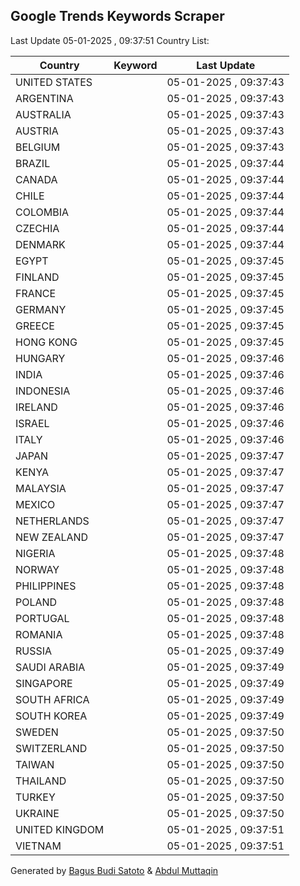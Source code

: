 
## Google Trends Keywords Scraper

Last Update 05-01-2025 , 09:37:51
Country List:

| Country | Keyword | Last Update |
| --- | --- | --- |
| UNITED STATES |  | 05-01-2025 , 09:37:43 |
| ARGENTINA |  | 05-01-2025 , 09:37:43 |
| AUSTRALIA |  | 05-01-2025 , 09:37:43 |
| AUSTRIA |  | 05-01-2025 , 09:37:43 |
| BELGIUM |  | 05-01-2025 , 09:37:43 |
| BRAZIL |  | 05-01-2025 , 09:37:44 |
| CANADA |  | 05-01-2025 , 09:37:44 |
| CHILE |  | 05-01-2025 , 09:37:44 |
| COLOMBIA |  | 05-01-2025 , 09:37:44 |
| CZECHIA |  | 05-01-2025 , 09:37:44 |
| DENMARK |  | 05-01-2025 , 09:37:44 |
| EGYPT |  | 05-01-2025 , 09:37:45 |
| FINLAND |  | 05-01-2025 , 09:37:45 |
| FRANCE |  | 05-01-2025 , 09:37:45 |
| GERMANY |  | 05-01-2025 , 09:37:45 |
| GREECE |  | 05-01-2025 , 09:37:45 |
| HONG KONG |  | 05-01-2025 , 09:37:45 |
| HUNGARY |  | 05-01-2025 , 09:37:46 |
| INDIA |  | 05-01-2025 , 09:37:46 |
| INDONESIA |  | 05-01-2025 , 09:37:46 |
| IRELAND |  | 05-01-2025 , 09:37:46 |
| ISRAEL |  | 05-01-2025 , 09:37:46 |
| ITALY |  | 05-01-2025 , 09:37:46 |
| JAPAN |  | 05-01-2025 , 09:37:47 |
| KENYA |  | 05-01-2025 , 09:37:47 |
| MALAYSIA |  | 05-01-2025 , 09:37:47 |
| MEXICO |  | 05-01-2025 , 09:37:47 |
| NETHERLANDS |  | 05-01-2025 , 09:37:47 |
| NEW ZEALAND |  | 05-01-2025 , 09:37:47 |
| NIGERIA |  | 05-01-2025 , 09:37:48 |
| NORWAY |  | 05-01-2025 , 09:37:48 |
| PHILIPPINES |  | 05-01-2025 , 09:37:48 |
| POLAND |  | 05-01-2025 , 09:37:48 |
| PORTUGAL |  | 05-01-2025 , 09:37:48 |
| ROMANIA |  | 05-01-2025 , 09:37:48 |
| RUSSIA |  | 05-01-2025 , 09:37:49 |
| SAUDI ARABIA |  | 05-01-2025 , 09:37:49 |
| SINGAPORE |  | 05-01-2025 , 09:37:49 |
| SOUTH AFRICA |  | 05-01-2025 , 09:37:49 |
| SOUTH KOREA |  | 05-01-2025 , 09:37:49 |
| SWEDEN |  | 05-01-2025 , 09:37:50 |
| SWITZERLAND |  | 05-01-2025 , 09:37:50 |
| TAIWAN |  | 05-01-2025 , 09:37:50 |
| THAILAND |  | 05-01-2025 , 09:37:50 |
| TURKEY |  | 05-01-2025 , 09:37:50 |
| UKRAINE |  | 05-01-2025 , 09:37:50 |
| UNITED KINGDOM |  | 05-01-2025 , 09:37:51 |
| VIETNAM |  | 05-01-2025 , 09:37:51 |

Generated by [Bagus Budi Satoto](https://github.com/bagussatoto/) & [Abdul Muttaqin](https://github.com/fdciabdul/)

